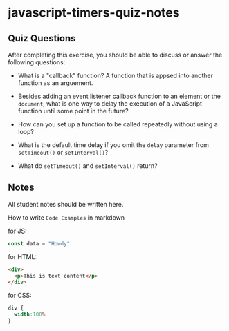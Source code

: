 # javascript-timers-quiz-notes

## Quiz Questions

After completing this exercise, you should be able to discuss or answer the following questions:

- What is a "callback" function?
A function that is appsed into another function as an arguement.
- Besides adding an event listener callback
function to an element or the `document`, what is one way to delay the execution of a JavaScript function until some point in the future?

- How can you set up a function to be called repeatedly without using a loop?

- What is the default time delay if you omit the `delay` parameter from `setTimeout()` or `setInterval()`?

- What do `setTimeout()` and `setInterval()` return?


## Notes

All student notes should be written here.


How to write `Code Examples` in markdown

for JS:
```javascript
const data = "Howdy"
```

for HTML:
```html
<div>
  <p>This is text content</p>
</div>
```

for CSS:
```css
div {
  width:100%
}
```
